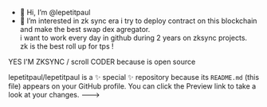   - 👋 Hi, I’m @lepetitpaul
- 👀 I’m interested in zk sync era
i try to deploy contract on this blockchain and make the best swap dex agregator.  
i want to work every day in github during 2 years on zksync projects.              
zk is the best roll up for tps    !                     
                 
                                      
YES I'M ZKSYNC / scroll CODER  because is open source       
  
lepetitpaul/lepetitpaul is a ✨ special ✨ repository because its `README.md` (this file) appears on  your GitHub profile.
You can click the Preview link to take a look at your changes.
--->
 
